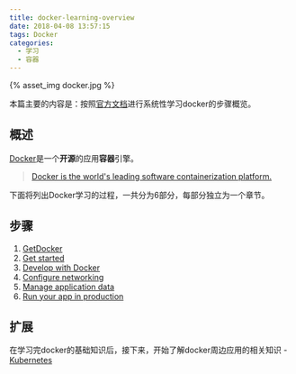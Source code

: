 ```yaml
---
title: docker-learning-overview
date: 2018-04-08 13:57:15
tags: Docker
categories: 
  - 学习
  - 容器
---
```


{% asset_img docker.jpg %}   

本篇主要的内容是：按照[官方文档](https://docs.docker.com/)进行系统性学习docker的步骤概览。
<!-- more -->

## 概述

[Docker](https://www.docker.com)是一个**开源**的应用**容器**引擎。
> [Docker is the world's leading software containerization platform.](https://www.docker.com/what-docker)

下面将列出Docker学习的过程，一共分为6部分，每部分独立为一个章节。

## 步骤

1. [GetDocker](/2018/04/08/docker-learning-getDocker) 
2. [Get started](/2018/04/08/docker-learning-getStarted) 
3. [Develop with Docker](/2018/04/08/docker-learning-developWithDocker) 
4. [Configure networking](/2018/04/08/docker-docker-learning-configureNetworking)
5. [Manage application data](/2018/04/08/docker-docker-learning-manageAppData) 
6. [Run your app in production](/2018/04/08/docker-learning-runAppInProduction) 

## 扩展
在学习完docker的基础知识后，接下来，开始了解docker周边应用的相关知识 - [Kubernetes](https://kubernetes.io/)